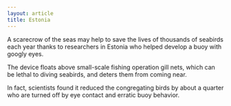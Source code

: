 ```yaml
---
layout: article
title: Estonia
---
```

A scarecrow of the seas may help to save the lives of thousands of seabirds each year thanks to researchers in Estonia who helped develop a buoy with googly eyes.

The device floats above small-scale fishing operation gill nets, which can be lethal to diving seabirds, and deters them from coming near.

In fact, scientists found it reduced the congregating birds by about a quarter who are turned off by eye contact and erratic buoy behavior.